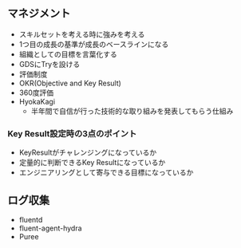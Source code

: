 ## マネジメント
- スキルセットを考える時に強みを考える
- 1つ目の成長の基準が成長のベースラインになる
- 組織としての目標を言葉化する
- GDSにTryを設ける
- 評価制度
- OKR(Objective and Key Result)
- 360度評価
- HyokaKagi
  - 半年間で自信が行った技術的な取り組みを発表してもらう仕組み
### Key Result設定時の3点のポイント
- KeyResultがチャレンジングになっているか
- 定量的に判断できるKey Resultになっているか
- エンジニアリングとして寄与できる目標になっているか

## ログ収集
- fluentd
- fluent-agent-hydra
- Puree
